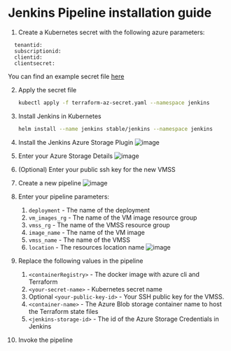 
# Jenkins Pipeline installation guide

1. Create a Kubernetes secret with the following azure parameters:
```
  tenantid:
  subscriptionid:
  clientid:
  clientsecret:
```

You can find an example secret file [here](/jenkins-pipelines/terraform-az-secret.yaml)

2. Apply the secret file
    ```sh
    kubectl apply -f terraform-az-secret.yaml --namespace jenkins
    ```

2. Install Jenkins in Kubernetes
    ```sh
    helm install --name jenkins stable/jenkins --namespace jenkins
    ```

3. Install the Jenkins Azure Storage Plugin
![image](https://user-images.githubusercontent.com/17064840/43886692-3a82a64c-9bc5-11e8-8f40-483b731648cc.png)

4. Enter your Azure Storage Details
![image](https://user-images.githubusercontent.com/17064840/43887024-32a18f0a-9bc6-11e8-85ea-120b27812473.png)

5. (Optional) Enter your public ssh key for the new VMSS
5. Create a new pipeline
![image](https://user-images.githubusercontent.com/17064840/43887100-74231886-9bc6-11e8-8f9e-9f6001ff4e71.png)

6. Enter your pipeline parameters:
    1. `deployment` - The name of the deployment
    2. `vm_images_rg` - The name of the VM image resource group
    3. `vmss_rg` - The name of the VMSS resource group
    4. `image_name` - The name of the VM image
    5. `vmss_name` - The name of the VMSS
    6. `location` - The resources location name
![image](https://user-images.githubusercontent.com/17064840/43887162-a085a196-9bc6-11e8-9150-a388cf360715.png)
7. Replace the following values in the pipeline
    1. `<containerRegistry>` - The docker image with azure cli and Terraform
    2. `<your-secret-name>` - Kubernetes secret name
    3. Optional `<your-public-key-id>` - Your SSH public key for the VMSS.
    4. `<container-name>` - The Azure Blob storage container name to host the Terraform state files
    5. `<jenkins-storage-id>` - The id of the Azure Storage Credentials in Jenkins

8. Invoke the pipeline